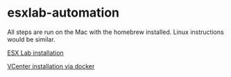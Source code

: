 # esxlab-automation

All steps are run on the Mac with the homebrew installed.
Linux instructions would be similar.

[ESX Lab installation](esx_install.md)

[VCenter installation via docker](vcenter_install_docker.md)

